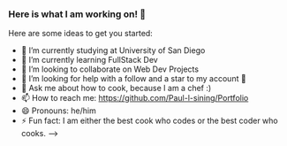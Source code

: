 ### Here is what I am working on! 👋 


Here are some ideas to get you started:

- 🏫 I’m currently studying at University of San Diego
- 🌱 I’m currently learning FullStack Dev
- 👯 I’m looking to collaborate on Web Dev Projects
- 🤔 I’m looking for help with a follow and a star to my account 🥰
- 💬 Ask me about how to cook, because I am a chef :) 
- 📫 How to reach me: https://github.com/Paul-l-sining/Portfolio
- 😄 Pronouns: he/him
- ⚡ Fun fact: I am either the best cook who codes or the best coder who cooks. 
-->
